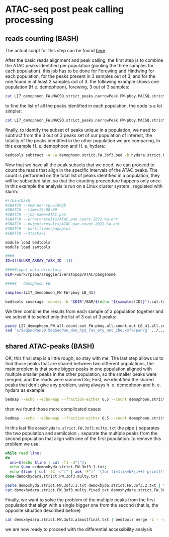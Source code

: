 # ATAC-seq post peak calling processing
## reads counting (BASH)
The actual script for this step can be found [here](https://github.com/DNAcastigator/summer-project/blob/main/scripts/ATAC-peak%20post%20peak%20calling%20processing.sh)

After the basic reads alignment and peak calling, the first step is to combine the ATAC peaks identified per population (pooling the three samples for each population). this job has to be done for Forewing and Hindwing for each population, for the peaks present in 3 samples out of 3, and for the one found in at least 2 samples out of 3.
the following example shows one population (H e. demophoon), forewing, 3 out of 3 samples:
```bash
cat LI7_demophoon_FW.MACSQ.strict_peaks.narrowPeak FW-pboy.MACSQ.strict_peaks.narrowPeak LB_41.MACSQ.strict_peaks.narrowPeak | sort -k2,2n -k3,3n | bedmap --count --echo-map-range --fraction-both 0.01 --delim '\t' - | awk '$1>2' - | cut -f2- -| sort -k2,2n -k3,3n | uniq - | bedtools merge -i - > final_plan/demophoon.strict.FW.3of3.bed
```
to find the list of all the peaks identified in each population, the code is a lot simpler:
```bash
cat LI7_demophoon_FW.MACSQ.strict_peaks.narrowPeak FW-pboy.MACSQ.strict_peaks.narrowPeak LB_41.MACSQ.strict_peaks.narrowPeak |sort -k2,2n -k3,3n | bedtools merge -i - >final_plan/demophoon.strict.FW.all.bed
```
finally, to identify the subset of peaks unique in a population, we need to subtract from the 3 out of 3 peaks set of our population of interest, the totality of the peaks identified in the other population we are comparing, In this example H. e. demophoon and H. e. hydara:
```bash
bedtools subtract -A -a demophoon.strict.FW.3of3.bed -b hydara.strict.FW.all.bed >demophoon.strict.FW.unique.bed
```
Now that we have all the peak subsets that we need, we can proceed to count the reads that align in the specific intervals of the ATAC peaks. The count is performed on the total list of peaks identified in a population, they will be subsetted later, so that the counting proceddure happens only once.
In this example the analysis is run on a Linux cluster system , regulated with slurm:
```bash
#!/bin/bash
#SBATCH --mem-per-cpu=100gb
#SBATCH --time=72:00:00
#SBATCH --job-name=ATAC.pan
#SBATCH --error=results/ATAC.pan.count.2022-%a.err
#SBATCH --output=results/ATAC.pan.count.2022-%a.out
#SBATCH --partition=rpapaplus
#SBATCH --ntasks=1

module load bedtools
module load samtools

####
ID=$((SLURM_ARRAY_TASK_ID -1))

#####input data directory
DIR=/work/rpapa/aruggieri/eratopop/ATAC/pangenome

#####   demophoon FW

samples=(LI7_demophoon_FW FW-pboy LB_41)

bedtools coverage -counts -b "$DIR"/BAM/$(echo "${samples[ID]}").cut.trim.filtered.sorted.rm.bam -a "$DIR"/MACS2_sub/final_plan/demophoon.strict.FW.all.bed > "$DIR"/counts_sub/final_counts/$(echo "${samples[ID]}").all.count.out
```
We then combine the results from each sample of a population together and we subset it to select only the list of 3 out of 3 peaks:
```bash
paste LI7_demophoon_FW.all.count.out FW-pboy.all.count.out LB_41.all.count.out | cut -f1,2,3,4,8,12 |sed 's/SeqSeqPan;0|SeqSeqPan_dem_hyd_fav_ety_not_che.xmfa/pan/g'>all_count/demophoon.strict.FW.all.count.txt
sed 's/SeqSeqPan;0|SeqSeqPan_dem_hyd_fav_ety_not_che.xmfa/pan/g' ../../../MACS2_sub/final_plan/demophoon.strict.FW.3of3.bed | bedtools intersect -wa -a demophoon.strict.FW.all.count.txt -b - > demophoon.strict.FW.3of3.count.txt
```
## shared ATAC-peaks (BASH)
OK, this final step is a little rough, so stay with me.
The last step allows us to find those peaks that are shared between two different populations, the main problem is that some bigger peaks in one population aligned with multiple smaller peaks in the other population, so the smaller peaks were merged, and the reads were summed
So, First, we identified the shared peaks that don't give any problem, using always h. e.  demophoon and h. e.  hydara as example:
```bash
bedmap --echo --echo-map --fraction-either 0.5 --count demophoon.strict.FW.3of3.count.txt  hydara.strict.FW.3of3.count.txt |  awk -F"|" '$3==1' | cut -f1,2 -d"|" | tr "|" "\t"   > demoxhydara.strict.FW.3of3.single.txt
```
then we found those more complicated cases:
```bash
bedmap --echo --echo-map --fraction-either 0.5 --count demophoon.strict.FW.3of3.count.txt  hydara.strict.FW.3of3.count.txt | grep ";"  > demoxhydara.strict.FW.3of3.multy.txt
```
In this last file `demoxhydara.strict.FW.3of3.multy.txt` the pipe `|` separates the two population and semilcolon `;` separate the multiple peaks from the second population that align with one of the first population. to remove this problem we use:
```bash
while read line;
do
  uno=$(echo $line | cut -f1 -d"|");
  echo $uno >>demoxhyda.strict.FW.3of3.1.txt;
  echo $line | cut -f2 -d"|" | awk -F";" '{for (i=1;i<=NF;i++) printf("%s\n",$i)}'|tr " " "\t" | bedtools merge -i - -d 100000000 -c 4,5,6 -o sum,sum,sum  >>demoxhyda.strict.FW.3of3.2.txt;
done<demoxhydara.strict.FW.3of3.multy.txt

paste demoxhyda.strict.FW.3of3.1.txt demoxhyda.strict.FW.3of3.2.txt | tr " " "\t" >demoxhydara.strict.FW.3of3.multy.fixed.txt
cat demoxhydara.strict.FW.3of3.multy.fixed.txt demoxhydara.strict.FW.3of3.single.txt | sort -k2,2n -k3,3n >demoxhydara.strict.FW.3of3.almostfinal.txt
```
Finally, we want to solve the problem of the multiple peaks from the first population that align with a single bigger one from the second (that is, the opposite situation described before)
```bash
cat demoxhydara.strict.FW.3of3.almostfinal.txt | bedtools merge -i - -c 4,5,6,7,8,9,10,11,12 -o sum,sum,sum,distinct,min,max,sum,sum,sum | awk 'BEGIN {FS="\t"; OFS="\t"} {print $7,$8,$9,$10,$11,$12,$1,$2,$3,$4,$5,$6}' | bedtools merge -i - -c 4,5,6,7,8,9,10,11,12 -o sum,sum,sum,distinct,min,max,sum,sum,sum | awk 'BEGIN {FS="\t"; OFS="\t"} {print $7,$8,$9,$10,$11,$12,$1,$2,$3,$4,$5,$6}'>demoxhydara.strict.FW.3of3.final.txt
```

we are now ready to proceed with the differential accessibility analysis 

